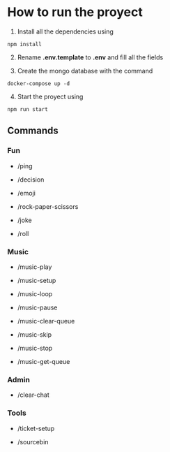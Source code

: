 # How to run the proyect

1. Install all the dependencies using

```console
npm install
```

2. Rename __.env.template__ to __.env__ and fill all the fields

3. Create the mongo database with the command

```console
docker-compose up -d
```

4. Start the proyect using

```console
npm run start 
```

## Commands

### Fun

* /ping

* /decision

* /emoji

* /rock-paper-scissors

* /joke

* /roll

### Music

* /music-play

* /music-setup

* /music-loop

* /music-pause

* /music-clear-queue

* /music-skip

* /music-stop

* /music-get-queue

### Admin

* /clear-chat

### Tools

* /ticket-setup

* /sourcebin
